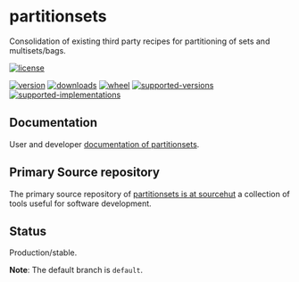 # partitionsets

Consolidation of existing third party recipes for partitioning of sets and multisets/bags.

[![license](https://img.shields.io/github/license/sthagen/partitionsets?style=flat)](https://github.com/sthagen/partitionsets/blob/default/LICENSE)

[![version](https://img.shields.io/pypi/v/partitionsets.svg?style=flat)](https://pypi.python.org/pypi/partitionsets/)
[![downloads](https://pepy.tech/badge/partitionsets/month)](https://pepy.tech/project/partitionsets)
[![wheel](https://img.shields.io/pypi/wheel/partitionsets.svg?style=flat)](https://pypi.python.org/pypi/partitionsets/)
[![supported-versions](https://img.shields.io/pypi/pyversions/partitionsets.svg?style=flat)](https://pypi.python.org/pypi/partitionsets/)
[![supported-implementations](https://img.shields.io/pypi/implementation/partitionsets.svg?style=flat)](https://pypi.python.org/pypi/partitionsets/)

## Documentation

User and developer [documentation of partitionsets](https://codes.dilettant.life/docs/partitionsets).

## Primary Source repository

The primary source repository of [partitionsets is at sourcehut](https://git.sr.ht/~sthagen/partitionsets) 
a collection of tools useful for software development.

## Status

Production/stable.

**Note**: The default branch is `default`.
